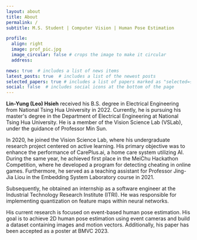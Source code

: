 ```yaml
---
layout: about
title: About
permalink: /
subtitle: M.S. Student | Computer Vision | Human Pose Estimation

profile:
  align: right
  image: prof_pic.jpg
  image_circular: false # crops the image to make it circular
  address: 

news: true  # includes a list of news items
latest_posts: true  # includes a list of the newest posts
selected_papers: true # includes a list of papers marked as "selected={true}"
social: false  # includes social icons at the bottom of the page
---
```


<!-- Write your biography here. Tell the world about yourself. Link to your favorite [subreddit](http://reddit.com). You can put a picture in, too. The code is already in, just name your picture `prof_pic.jpg` and put it in the `img/` folder.

Put your address / P.O. box / other info right below your picture. You can also disable any of these elements by editing `profile` property of the YAML header of your `_pages/about.md`. Edit `_bibliography/papers.bib` and Jekyll will render your [publications page](/al-folio/publications/) automatically.

Link to your social media connections, too. This theme is set up to use [Font Awesome icons](http://fortawesome.github.io/Font-Awesome/) and [Academicons](https://jpswalsh.github.io/academicons/), like the ones below. Add your Facebook, Twitter, LinkedIn, Google Scholar, or just disable all of them. -->

<b>Lin-Yung (Leo) Hsieh</b> received his B.S. degree in Electrical Engineering from National Tsing Hua University in 2022. Currently, he is pursuing his master's degree in the Department of Electrical Engineering at National Tsing Hua University. He is a member of the Vision Science Lab (VSLab), under the guidance of Professor Min Sun.

In 2020, he joined the Vision Science Lab, where his undergraduate research project centered on active learning. His primary objective was to enhance the performance of CarePlus.ai, a home care system utilizing AI. During the same year, he achieved first place in the MeiChu Hackathon Competition, where he developed a program for detecting cheating in online games. Furthermore, he served as a teaching assistant for Professor Jing-Jia Liou in the Embedding System Laboratory course in 2021.

Subsequently, he obtained an internship as a software engineer at the Industrial Technology Research Institute (ITRI). He was responsible for implementing quantization on feature maps within neural networks.

His current research is focused on event-based human pose estimation. His goal is to achieve 2D human pose estimation using event cameras and build a dataset containing images and motion vectors. Additionally, his paper has been accepted as a poster at BMVC 2023.